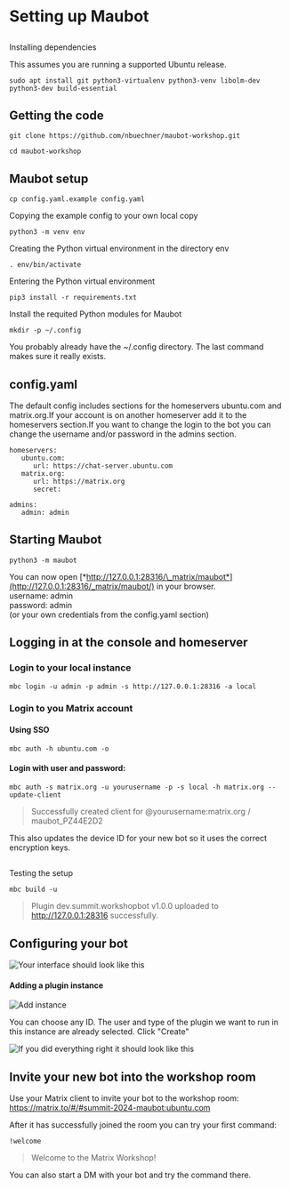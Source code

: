 # Setting up Maubot

##   
Installing dependencies

This assumes you are running a supported Ubuntu release.

```
sudo apt install git python3-virtualenv python3-venv libolm-dev python3-dev build-essential
```

## Getting the code

```
git clone https://github.com/nbuechner/maubot-workshop.git  
```

```
cd maubot-workshop
```

## Maubot setup

```
cp config.yaml.example config.yaml
```

Copying the example config to your own local copy

```
python3 -m venv env
```

Creating the Python virtual environment in the directory env

```
. env/bin/activate
```

Entering the Python virtual environment

```
pip3 install -r requirements.txt  
```

Install the requited Python modules for Maubot

```
mkdir -p ~/.config
```

You probably already have the \~/.config directory. The last command makes sure it really exists.

## config.yaml

The default config includes sections for the homeservers ubuntu.com and matrix.org.If your account is on another homeserver add it to the homeservers section.If you want to change the login to the bot you can change the username and/or password in the admins section.  

```
homeservers:
   ubuntu.com:
      url: https://chat-server.ubuntu.com
   matrix.org:
      url: https://matrix.org
      secret:
```

```
admins:
   admin: admin
```

## Starting Maubot

```
python3 -m maubot
```

You can now open [*http://127.0.0.1:28316/\_matrix/maubot*](http://127.0.0.1:28316/_matrix/maubot/) in your browser.  
username: admin  
password: admin  
(or your own credentials from the config.yaml section)

## Logging in at the console and homeserver

### Login to your local instance

```
mbc login -u admin -p admin -s http://127.0.0.1:28316 -a local
```

### Login to you Matrix account

#### Using SSO

```
mbc auth -h ubuntu.com -o
```

#### Login with user and password:

```
mbc auth -s matrix.org -u yourusername -p -s local -h matrix.org --update-client
```

> Successfully created client for @yourusername:matrix.org / maubot_PZ44E2D2

This also updates the device ID for your new bot so it uses the correct encryption keys.

##   
Testing the setup

```
mbc build -u
```

> Plugin dev.summit.workshopbot v1.0.0 uploaded to <http://127.0.0.1:28316> successfully.

## Configuring your bot

![Your interface should look like this](.attachments.615512/image.png)

#### Adding a plugin instance

![Add instance](.attachments.615512/image%20%282%29.png)

You can choose any ID. The user and type of the plugin we want to run in this instance are already selected. Click "Create"

![If you did everything right it should look like this](.attachments.615512/image%20%283%29.png)

## Invite your new bot into the workshop room

Use your Matrix client to invite your bot to the workshop room:  
<https://matrix.to/#/#summit-2024-maubot:ubuntu.com>  
  
After it has successfully joined the room you can try your first command:

```
!welcome
```

> Welcome to the Matrix Workshop!

You can also start a DM with your bot and try the command there.

## 